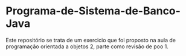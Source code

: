 # Programa-de-Sistema-de-Banco-Java
Este repositório se trata de um exercicio que foi proposto na aula de programação orientada a objetos 2, parte como revisão de poo 1.
